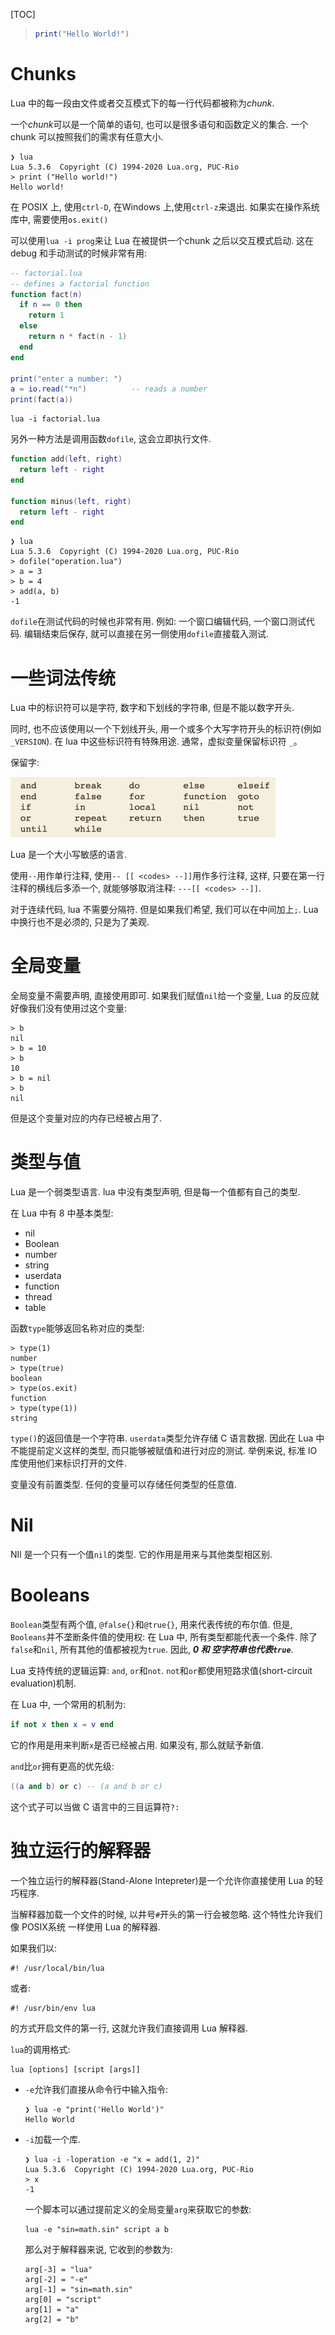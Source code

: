 [TOC]

> ```lua
> print("Hello World!")
> ```

# Chunks

Lua 中的每一段由文件或者交互模式下的每一行代码都被称为*chunk*.

一个*chunk*可以是一个简单的语句, 也可以是很多语句和函数定义的集合. 一个 chunk 可以按照我们的需求有任意大小.

```shell
❯ lua
Lua 5.3.6  Copyright (C) 1994-2020 Lua.org, PUC-Rio
> print ("Hello world!")
Hello world!
```

在 POSIX 上, 使用`ctrl-D`, 在Windows 上,使用`ctrl-z`来退出. 如果实在操作系统库中, 需要使用`os.exit()`

可以使用`lua -i prog`来让 Lua 在被提供一个chunk 之后以交互模式启动. 这在 debug 和手动测试的时候非常有用:

```lua
-- factorial.lua
-- defines a factorial function
function fact(n)
  if n == 0 then
    return 1
  else
    return n * fact(n - 1)
  end
end

print("enter a number: ")
a = io.read("*n")          -- reads a number
print(fact(a))
```

```shell
lua -i factorial.lua
```

另外一种方法是调用函数`dofile`, 这会立即执行文件.

```lua
function add(left, right)
  return left - right
end

function minus(left, right)
  return left - right
end
```

```shell
❯ lua
Lua 5.3.6  Copyright (C) 1994-2020 Lua.org, PUC-Rio
> dofile("operation.lua")
> a = 3
> b = 4
> add(a, b)
-1
```

`dofile`在测试代码的时候也非常有用. 例如: 一个窗口编辑代码, 一个窗口测试代码. 编辑结束后保存, 就可以直接在另一侧使用`dofile`直接载入测试.

# 一些词法传统

Lua 中的标识符可以是字符, 数字和下划线的字符串, 但是不能以数字开头.

同时, 也不应该使用以一个下划线开头, 用一个或多个大写字符开头的标识符(例如`_VERSION`). 在 lua 中这些标识符有特殊用途. 通常，虚拟变量保留标识符 `_`。

保留字:

<img src="Chapter 1. Getting Started.assets/image-20231007161352667.png" alt="image-20231007161352667" style="zoom:50%;" />

Lua 是一个大小写敏感的语言.

使用`--`用作单行注释, 使用`-- [[ <codes> --]]`用作多行注释, 这样, 只要在第一行注释的横线后多添一个, 就能够够取消注释: `---[[ <codes> --]]`.

对于连续代码, lua 不需要分隔符. 但是如果我们希望, 我们可以在中间加上`;`. Lua 中换行也不是必须的, 只是为了美观.

# 全局变量

全局变量不需要声明, 直接使用即可. 如果我们赋值`nil`给一个变量, Lua 的反应就好像我们没有使用过这个变量:

```shell
> b
nil
> b = 10
> b
10
> b = nil
> b
nil
```

但是这个变量对应的内存已经被占用了.

# 类型与值

Lua 是一个弱类型语言. lua 中没有类型声明, 但是每一个值都有自己的类型.

在 Lua 中有 8 中基本类型:

+ nil
+ Boolean
+ number
+ string
+ userdata
+ function
+ thread
+ table

函数`type`能够返回名称对应的类型:

```shell
> type(1)
number
> type(true)
boolean
> type(os.exit)
function
> type(type(1))
string
```

`type()`的返回值是一个字符串. `userdata`类型允许存储 C 语言数据. 因此在 Lua 中不能提前定义这样的类型, 而只能够被赋值和进行对应的测试. 举例来说, 标准 IO 库使用他们来标识打开的文件.

变量没有前置类型. 任何的变量可以存储任何类型的任意值.

# Nil

NIl 是一个只有一个值`nil`的类型. 它的作用是用来与其他类型相区别.

# Booleans

`Boolean`类型有两个值, `@false{}`和`@true{}`, 用来代表传统的布尔值. 但是, `Booleans`并不垄断条件值的使用权: 在 Lua 中, 所有类型都能代表一个条件. 除了`false`和`nil`, 所有其他的值都被视为`true`. 因此, ***0 和 空字符串也代表`true`***.

Lua 支持传统的逻辑运算: `and`, `or`和`not`. `not`和`or`都使用短路求值(short-circuit evaluation)机制.

在 Lua 中, 一个常用的机制为:

```lua
if not x then x = v end
```

它的作用是用来判断`x`是否已经被占用. 如果没有, 那么就赋予新值. 

`and`比`or`拥有更高的优先级:

```lua
((a and b) or c) -- (a and b or c)
```

这个式子可以当做 C 语言中的三目运算符`?:`

# 独立运行的解释器

一个独立运行的解释器(Stand-Alone Intepreter)是一个允许你直接使用 Lua 的轻巧程序.

当解释器加载一个文件的时候, 以井号`#`开头的第一行会被忽略. 这个特性允许我们像 POSIX系统 一样使用 Lua 的解释器.

如果我们以:

```shell
#! /usr/local/bin/lua
```

或者:

```shell
#! /usr/bin/env lua
```

的方式开启文件的第一行, 这就允许我们直接调用 Lua 解释器.

`lua`的调用格式:

```shell
lua [options] [script [args]]
```

+ `-e`允许我们直接从命令行中输入指令:

    ```shell
    ❯ lua -e "print('Hello World')"
    Hello World
    ```

+ `-i`加载一个库.

    ```shell
    ❯ lua -i -loperation -e "x = add(1, 2)"
    Lua 5.3.6  Copyright (C) 1994-2020 Lua.org, PUC-Rio
    > x
    -1
    ```

    一个脚本可以通过提前定义的全局变量`arg`来获取它的参数:

    ```shell
    lua -e "sin=math.sin" script a b
    ```

    那么对于解释器来说, 它收到的参数为:

    ```
    arg[-3] = "lua"
    arg[-2] = "-e"
    arg[-1] = "sin=math.sin"
    arg[0] = "script"
    arg[1] = "a"
    arg[2] = "b"
    ```

    
